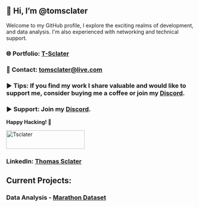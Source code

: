 ## 👋 Hi, I’m @tomsclater
Welcome to my GitHub profile, I explore the exciting realms of development, and data analysis.
I'm also experienced with networking and technical support.

### 🌐 **Portfolio:** [T-Sclater](https://t-sclater.vercel.app/)
### 📧 **Contact:** tomsclater@live.com
### ▶ **Tips:** If you find my work I share valuable and would like to support me, consider buying me a coffee or join my [Discord](https://discord.gg/J9kVfvAYeH).
### ▶ **Support:** Join my [Discord](https://discord.gg/J9kVfvAYeH).

**Happy Hacking! 🚀**

<p><a href="https://www.buymeacoffee.com/tsclater" target="_blank"> <img  src="https://www.buymeacoffee.com/assets/img/guidelines/download-assets-sm-1.svg" height="50" width="210" alt="Tsclater" ></img></a></p>

### LinkedIn: [Thomas Sclater](https://linkedin.com/in/tomsclater/)

## Current Projects: 
### Data Analysis - [Marathon Dataset](https://github.com/tomsclater/marathon-dataset)



